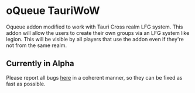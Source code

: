# oQueue TauriWoW
Oqueue addon modified to work with Tauri Cross realm LFG system. This addon will allow the users to create their own groups via an LFG system like legion. 
This will be visible by all players that use the addon even if they're not from the same realm.

## Currently in Alpha

Please report all bugs [here](https://github.com/Tauri-WoW-Community-Devs/oQueue-Tauri/issues) in a coherent manner, so they can be fixed as fast as possible.
